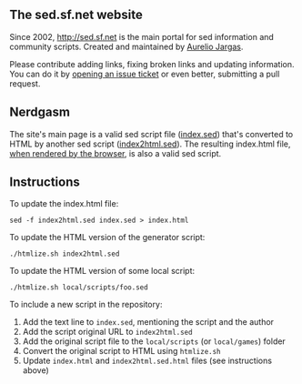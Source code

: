 ## The sed.sf.net website

Since 2002, <http://sed.sf.net> is the main portal for sed information and community scripts. Created and maintained by [Aurelio Jargas][].

Please contribute adding links, fixing broken links and updating information. You can do it by [opening an issue ticket][] or even better, submitting a pull request.


## Nerdgasm

The site's main page is a valid sed script file ([index.sed][]) that's converted to HTML by another sed script ([index2html.sed][]). The resulting index.html file, [when rendered by the browser][], is also a valid sed script.


## Instructions

To update the index.html file:

    sed -f index2html.sed index.sed > index.html

To update the HTML version of the generator script:

    ./htmlize.sh index2html.sed

To update the HTML version of some local script:

    ./htmlize.sh local/scripts/foo.sed

To include a new script in the repository:

1. Add the text line to `index.sed`, mentioning the script and the author
2. Add the script original URL to `index2html.sed`
3. Add the original script file to the `local/scripts` (or `local/games`) folder
4. Convert the original script to HTML using `htmlize.sh`
5. Update `index.html` and `index2html.sed.html` files (see instructions above)


[index.sed]:      https://github.com/aureliojargas/sed-website/blob/master/index.sed
[index2html.sed]: https://github.com/aureliojargas/sed-website/blob/master/index2html.sed
[Aurelio Jargas]: http://aurelio.net/about.html
[opening an issue ticket]: https://github.com/aureliojargas/sed-website/issues/new
[when rendered by the browser]: http://sed.sf.net

